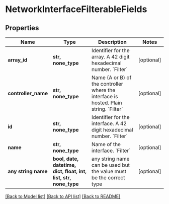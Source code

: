 # NetworkInterfaceFilterableFields


## Properties
Name | Type | Description | Notes
------------ | ------------- | ------------- | -------------
**array_id** | **str, none_type** | Identifier for the array. A 42 digit hexadecimal number. &#x60;Filter&#x60; | [optional] 
**controller_name** | **str, none_type** | Name (A or B) of the controller where the interface is hosted. Plain string. &#x60;Filter&#x60; | [optional] 
**id** | **str, none_type** | Identifier for the interface. A 42 digit hexadecimal number. &#x60;Filter&#x60; | [optional] 
**name** | **str, none_type** | Name of the interface. &#x60;Filter&#x60; | [optional] 
**any string name** | **bool, date, datetime, dict, float, int, list, str, none_type** | any string name can be used but the value must be the correct type | [optional]

[[Back to Model list]](../README.md#documentation-for-models) [[Back to API list]](../README.md#documentation-for-api-endpoints) [[Back to README]](../README.md)


